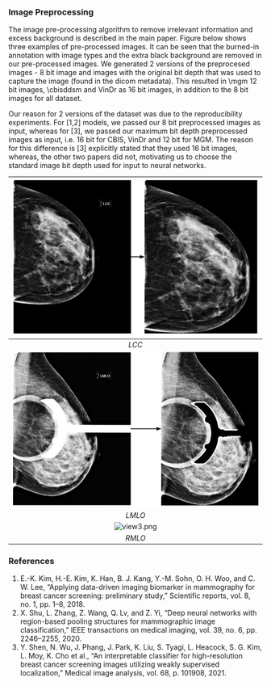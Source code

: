 ### Image Preprocessing

The image pre-processing algorithm to remove irrelevant information and excess background is described in the main paper. Figure below shows three examples of pre-processed images. It can be seen that the burned-in annotation with image types and the extra black background are removed in our pre-processed images. We generated 2 versions of the preprocesed images - 8 bit image and images with the original bit depth that was used to capture the image (found in the dicom metadata). This resulted in \mgm 12 bit images, \cbisddsm and VinDr as 16 bit images, in addition to the 8 bit images for all dataset.

Our reason for 2 versions of the dataset was due to the reproducibility experiments. For [1,2] models, we passed our 8 bit preprocessed images as input, whereas for [3], we passed our maximum bit depth preprocessed images as input, i.e. 16 bit for CBIS, VinDr and 12 bit for MGM. The reason for this difference is [3] explicitly stated that they used 16 bit images, whereas, the other two papers did not, motivating us to choose the standard image bit depth used for input to neural networks. 

| ![view1.png](LCC-image-preprocessing.png) | 
|:--:| 
| *LCC* |
| ![view2.png](LMLO-image-preprocessing.png) | 
| *LMLO* |
| ![view3.png](RMLO-imagepreprocessing.png) | 
| *RMLO* |

### References
1. E.-K. Kim, H.-E. Kim, K. Han, B. J. Kang, Y.-M. Sohn, O. H. Woo, and C. W. Lee, “Applying data-driven imaging biomarker in mammography for breast cancer screening: preliminary study,” Scientific reports, vol. 8, no. 1, pp. 1–8, 2018. <br/>
2. X. Shu, L. Zhang, Z. Wang, Q. Lv, and Z. Yi, “Deep neural networks with region-based pooling structures for mammographic image classification,” IEEE transactions on medical imaging, vol. 39, no. 6, pp. 2246–2255, 2020. <br/>
3. Y. Shen, N. Wu, J. Phang, J. Park, K. Liu, S. Tyagi, L. Heacock, S. G. Kim, L. Moy, K. Cho et al., “An interpretable classifier for high-resolution breast cancer screening images utilizing weakly supervised localization,” Medical image analysis, vol. 68, p. 101908, 2021. <br/>
